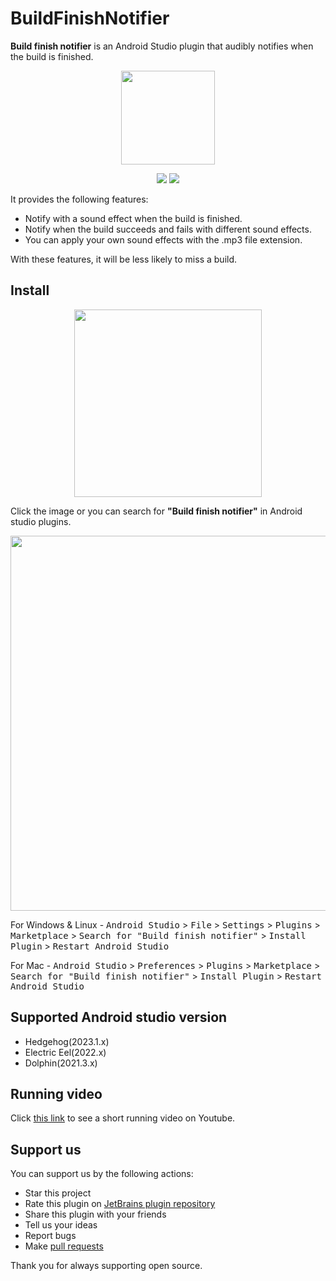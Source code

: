 # BuildFinishNotifier
**Build finish notifier** is an Android Studio plugin that audibly notifies when the build is finished.

<p align="center">
  <image src="https://github.com/WonJoongLee/BuildFinishNotifier/assets/57510192/8e654f74-99b9-402b-a41b-759619ec1acb" width="150"/>
</p>

<p align="center">
<a href="https://plugins.jetbrains.com/embeddable/install/21798"><img src="https://img.shields.io/jetbrains/plugin/d/21798-build-finish-notifier.svg?style=flat-square"></a>
<a href="https://plugins.jetbrains.com/plugin/21798-build-finish-notifier"><img src="https://img.shields.io/jetbrains/plugin/v/21798-build-finish-notifier.svg?style=flat-square"></a>
</p>

It provides the following features:
- Notify with a sound effect when the build is finished.
- Notify when the build succeeds and fails with different sound effects.
- You can apply your own sound effects with the .mp3 file extension.

With these features, it will be less likely to miss a build.

## Install

<p align="center">
<a href="https://plugins.jetbrains.com/embeddable/install/21798">
    <img src="https://user-images.githubusercontent.com/12044174/123105697-94066100-d46a-11eb-9832-338cdf4e0612.png" width="300"/>
</a>
</p>

Click the image or you can search for **"Build finish notifier"** in Android studio plugins.
<p align="center">
  <image src="https://github.com/WonJoongLee/BuildFinishNotifier/assets/57510192/a92f7208-76a1-4eef-ab6b-7ea540b821ed" width="600"/>
</p>

For Windows & Linux - <kbd>Android Studio</kbd> > <kbd>File</kbd> > <kbd>Settings</kbd> > <kbd>Plugins</kbd> > <kbd>Marketplace</kbd> > <kbd>Search for "Build finish notifier"</kbd> > <kbd>Install Plugin</kbd> > <kbd>Restart Android Studio</kbd>

For Mac - <kbd>Android Studio</kbd> > <kbd>Preferences</kbd> > <kbd>Plugins</kbd> > <kbd>Marketplace</kbd> > <kbd>Search for "Build finish notifier"</kbd> > <kbd>Install Plugin</kbd>  > <kbd>Restart Android Studio</kbd>

## Supported Android studio version
- Hedgehog(2023.1.x)
- Electric Eel(2022.x)
- Dolphin(2021.3.x)

## Running video
Click [this link](https://www.youtube.com/watch?v=mXABS3a5X-8) to see a short running video on Youtube.

## Support us
You can support us by the following actions:
- Star this project
- Rate this plugin on [JetBrains plugin repository](https://plugins.jetbrains.com/plugin/21798-build-finish-notifier/reviews)
- Share this plugin with your friends
- Tell us your ideas
- Report bugs
- Make [pull requests](https://github.com/WonJoongLee/BuildFinishNotifier)

Thank you for always supporting open source.
